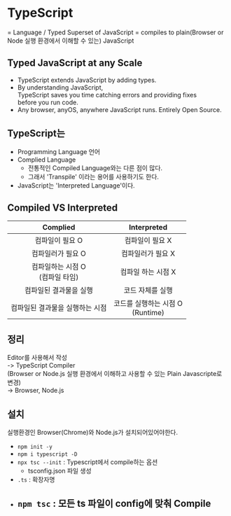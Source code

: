 # TypeScript

= Language / Typed Superset of JavaScript
= compiles to plain(Browser or Node 실행 환경에서 이해할 수 있는) JavaScript

## Typed JavaScript at any Scale

- TypeScript extends JavaScript by adding types.
- By understanding JavaScript,  
TypeScript saves you time catching errors and providing fixes</br> 
before you run code.
- Any browser, anyOS, anywhere JavaScript runs. Entirely Open Source.

## TypeScript는
- Programming Language 언어
- Complied Language
  - 전통적인 Compiled Language와는 다른 점이 많다.
  - 그래서 'Transpile' 이라는 용어를 사용하기도 한다.
- JavaScript는 'Interpreted Language'이다.

## Compiled VS Interpreted

Complied | Interpreted
:--:|:--:
컴파일이 필요 O | 컴파일이 필요 X
컴파일러가 필요 O | 컴파일러가 필요 X
컴파일하는 시점 O </br>(컴파일 타임) | 컴파일 하는 시점 X
컴파일된 결과물을 실행 | 코드 자체를 실행
컴파일된 결과물을 실행하는 시점 | 코드를 실행하는 시점 O </br>(Runtime)

## 정리

Editor를 사용해서 작성 </br>
-> TypeScript Compiler</br>(Browser or Node.js 실행 환경에서 이해하고 사용할 수 있는 Plain Javascripte로 변경)</br>
-> Browser, Node.js

## 설치

실행환경인 Browser(Chrome)와 Node.js가 설치되어있어야한다.
- `npm init -y`
- `npm i typescript -D`
- `npx tsc --init` : Typescript에서 compile하는 옵션
  - tsconfig.json 파일 생성
- `.ts` : 확장자명
- `npm tsc` : 모든 ts 파일이 config에 맞춰 Compile
  - 

